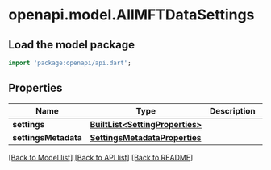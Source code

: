 # openapi.model.AllMFTDataSettings

## Load the model package
```dart
import 'package:openapi/api.dart';
```

## Properties
Name | Type | Description | Notes
------------ | ------------- | ------------- | -------------
**settings** | [**BuiltList&lt;SettingProperties&gt;**](SettingProperties.md) |  | [optional] 
**settingsMetadata** | [**SettingsMetadataProperties**](SettingsMetadataProperties.md) |  | [optional] 

[[Back to Model list]](../README.md#documentation-for-models) [[Back to API list]](../README.md#documentation-for-api-endpoints) [[Back to README]](../README.md)


